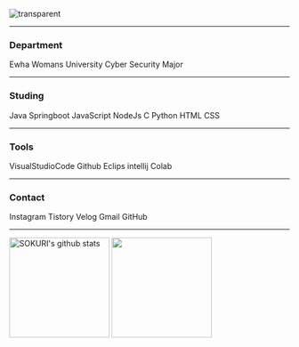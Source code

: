 <a id="Yelin's Hub">

![transparent](https://capsule-render.vercel.app/api?type=transparent&fontColor=703ee5&text=Yelin's%20Hub&height=150&fontSize=60&desc=welcome&descAlignY=75&descAlign=60)


---


### Department
Ewha Womans University
Cyber Security Major

---

### Studing
Java Springboot JavaScript NodeJs C Python HTML CSS

---

### Tools
VisualStudioCode Github Eclips intellij Colab

---

### Contact
Instagram Tistory Velog Gmail GitHub

---



<a href="https://github.com/yelin1197"><img align="center" style="height:180px" src="https://github-readme-stats.vercel.app/api?username=yelin1197&show_icons=true&include_all_commits=true&hide_border=true&bg_color=30,7F7FD5,86A8E7,91eae4&title_color=fff&text_color=fff" alt="SOKURI's github stats" /></a>
<a href="https://github.com/yelin1197"><img align="center" style="height:180px" src="https://github-readme-stats.vercel.app/api/top-langs/?username=yelin1197&layout=compact&hide_border=true&bg_color=30,91eae4,86A8E7&title_color=fff&text_color=fff" /></a> 
